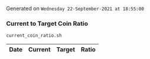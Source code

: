 Generated on `Wednesday 22-September-2021 at 18:55:00`

### Current to Target Coin Ratio
`current_coin_ratio.sh`

Date|Current|Target|Ratio
---|---|---|---
